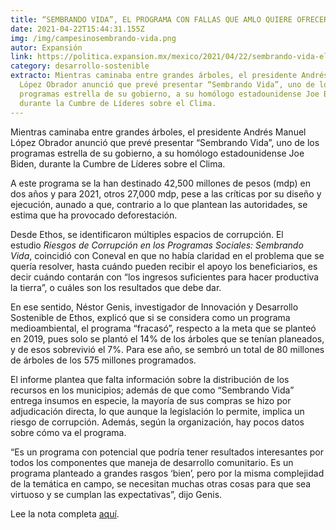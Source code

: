 ```yaml
---
title: “SEMBRANDO VIDA”, EL PROGRAMA CON FALLAS QUE AMLO QUIERE OFRECER A BIDEN
date: 2021-04-22T15:44:31.155Z
img: /img/campesinosembrando-vida.png
autor: Expansión
link: https://politica.expansion.mx/mexico/2021/04/22/sembrando-vida-el-programa-con-fallas-que-amlo-quiere-ofrecer-a-biden
category: desarrollo-sostenible
extracto: Mientras caminaba entre grandes árboles, el presidente Andrés Manuel
  López Obrador anunció que prevé presentar “Sembrando Vida”, uno de los
  programas estrella de su gobierno, a su homólogo estadounidense Joe Biden,
  durante la Cumbre de Líderes sobre el Clima.
---
```

<!--StartFragment-->

Mientras caminaba entre grandes árboles, el presidente Andrés Manuel López Obrador anunció que prevé presentar “Sembrando Vida”, uno de los programas estrella de su gobierno, a su homólogo estadounidense Joe Biden, durante la Cumbre de Líderes sobre el Clima.

A este programa se la han destinado 42,500 millones de pesos (mdp) en dos años y para 2021, otros 27,000 mdp, pese a las críticas por su diseño y ejecución, aunado a que, contrario a lo que plantean las autoridades, se estima que ha provocado deforestación.

Desde Ethos, se identificaron múltiples espacios de corrupción. El estudio *Riesgos de Corrupción en los Programas Sociales: Sembrando Vida*, coincidió con Coneval en que no había claridad en el problema que se quería resolver, hasta cuándo pueden recibir el apoyo los beneficiarios, es decir cuándo contarán con “los ingresos suficientes para hacer productiva la tierra”, o cuáles son los resultados que debe dar.

En ese sentido, Néstor Genis, investigador de Innovación y Desarrollo Sostenible de Ethos, explicó que si se considera como un programa medioambiental, el programa “fracasó”, respecto a la meta que se planteó en 2019, pues solo se plantó el 14% de los árboles que se tenían planeados, y de esos sobrevivió el 7%. Para ese año, se sembró un total de 80 millones de árboles de los 575 millones programados.

El informe plantea que falta información sobre la distribución de los recursos en los municipios; además de que como “Sembrando Vida” entrega insumos en especie, la mayoría de sus compras se hizo por adjudicación directa, lo que aunque la legislación lo permite, implica un riesgo de corrupción. Además, según la organización, hay pocos datos sobre cómo va el programa.

“Es un programa con potencial que podría tener resultados interesantes por todos los componentes que maneja de desarrollo comunitario. Es un programa planteado a grandes rasgos ‘bien’, pero por la misma complejidad de la temática en campo, se necesitan muchas otras cosas para que sea virtuoso y se cumplan las expectativas”, dijo Genis.

Lee la nota completa [aquí](https://politica.expansion.mx/mexico/2021/04/22/sembrando-vida-el-programa-con-fallas-que-amlo-quiere-ofrecer-a-biden).

<!--EndFragment-->